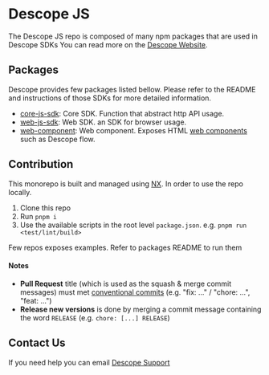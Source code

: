 # Descope JS

The Descope JS repo is composed of many npm packages that are used in Descope SDKs
You can read more on the [Descope Website](https://descope.com).

## Packages

Descope provides few packages listed bellow.
Please refer to the README and instructions of those SDKs for more detailed information.

- [core-js-sdk](/packages/core-js-sdk): Core SDK. Function that abstract http API usage.
- [web-js-sdk](/packages/web-js-sdk): Web SDK. an SDK for browser usage.
- [web-component](/packages/web-component): Web component. Exposes HTML [web components](https://developer.mozilla.org/en-US/docs/Web/Web_Components) such as Descope flow.

## Contribution

This monorepo is built and managed using [NX](https://nx.dev/). In order to use the repo locally.

1. Clone this repo
2. Run `pnpm i`
3. Use the available scripts in the root level `package.json`. e.g. `pnpm run <test/lint/build>`

Few repos exposes examples. Refer to packages README to run them

#### Notes

- **Pull Request** title (which is used as the squash & merge commit messages) must met [conventional commits](https://www.conventionalcommits.org) (e.g. "fix: ..." / "chore: ...", "feat: ...")
- **Release new versions** is done by merging a commit message containing the word `RELEASE` (e.g. `chore: [...] RELEASE`)

## Contact Us

If you need help you can email [Descope Support](mailto:support@descope.com)
